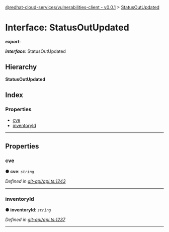 [@redhat-cloud-services/vulnerabilities-client - v0.0.1](../README.md) > [StatusOutUpdated](../interfaces/statusoutupdated.md)

# Interface: StatusOutUpdated

*__export__*: 

*__interface__*: StatusOutUpdated

## Hierarchy

**StatusOutUpdated**

## Index

### Properties

* [cve](statusoutupdated.md#cve)
* [inventoryId](statusoutupdated.md#inventoryid)

---

## Properties

<a id="cve"></a>

###  cve

**● cve**: *`string`*

*Defined in [git-api/api.ts:1243](https://github.com/RedHatInsights/javascript-clients/blob/master/packages/vulnerabilities/git-api/api.ts#L1243)*

___
<a id="inventoryid"></a>

###  inventoryId

**● inventoryId**: *`string`*

*Defined in [git-api/api.ts:1237](https://github.com/RedHatInsights/javascript-clients/blob/master/packages/vulnerabilities/git-api/api.ts#L1237)*

___

